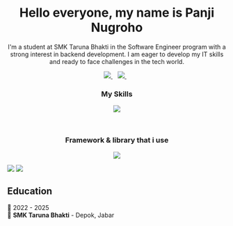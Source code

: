 

<h1 align='center'>
  Hello everyone, my name is Panji Nugroho
</h1>

<p align='center'>
  I'm a student at SMK Taruna Bhakti in the Software Engineer program with a strong interest in backend development. I am eager to develop my IT skills and ready to face challenges in the tech world.
</p>



<p align='center'>
  
  <a href="https://www.linkedin.com/in/panjinugroho004" target="_blank">
    <img src="https://img.shields.io/badge/linkedin-%230077B5.svg?&style=for-the-badge&logo=linkedin&logoColor=white" />
  </a>&nbsp;&nbsp;
  <a href="https://www.instagram.com/arkaibaraki/" target="_blank">
    <img src="https://img.shields.io/badge/instagram-%23E4405F.svg?&style=for-the-badge&logo=instagram&logoColor=white" />        
  </a>&nbsp;&nbsp;
  
</p>

<h3 align="center">
  My Skills
</h3>
<p align="center">
  <a href="https://skillicons.dev">
    <img src="https://skillicons.dev/icons?i=html,css,js,java,nodejs,github,git,mysql,npm,php,py&theme=dark&perline=7" />
  </a>
</p>
<br>
<h3 align="center">
  Framework & library that i use
</h3>
<p align="center">
  <a href="https://skillicons.dev">
    <img src="https://skillicons.dev/icons?i=flutter,laravel,nextjs,bootstrap&theme=dark" />
  </a>
</p>

<img src="https://github-readme-stats.vercel.app/api?username=NIxNref&theme=dark"/> <img src="https://github-readme-stats.vercel.app/api/top-langs/?username=NIxNref&theme=dark"/>



## Education
  📆 2022 - 2025\
  📍 **SMK Taruna Bhakti** - Depok, Jabar



<!--
Here are some ideas to get you started:

- 🔭 I’m currently working on ...
- 🌱 I’m currently learning ...
- 👯 I’m looking to collaborate on ...
- 🤔 I’m looking for help with ...
- 💬 Ask me about ...
- 📫 How to reach me: ...
- 😄 Pronouns: ...
- ⚡ Fun fact: ...
-->
